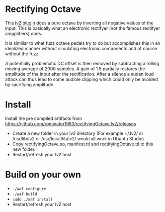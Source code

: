 Rectifying Octave
===

This [lv2 plugin](https://en.wikipedia.org/wiki/LV2) does a pure octave by inverting all negative values of the input. This is basically what an electronic rectifyer (not the famous rectifyer ampplifiers) does.

It is similiar to what fuzz octave pedals try to do but accomplishes this in an idealized manner without simulating electronic components and of course without the fuzz.

A potentially problematic DC offset is then removed by subtracting a rolling moving average of 2000 samples.
A gain of 1.5 partially restores the amplitude of the input after the rectification.
After a silence a suden loud attack can thus lead to some audible clipping which could only be avoided by sacrifying amplitude.

Install
===
Install the pre compiled artifacts from https://github.com/rominator1983/rectifyingOctave.lv2/releases
- Create a new folder in your lv2 directory (For example ~/.lv2/ or /usr/lib/lv2 or /usr/local/lib/lv2/ would all work in Ubuntu Studio)
- Copy rectifyingOctave.so, manifest.ttl and rectifyingOctave.ttl to this new folder.
- Restart/refresh your lv2 host

Build on your own
===
-  `./waf configure`
-  `./waf build`
-  `sudo ./waf install`
- Restart/refresh your lv2 host
